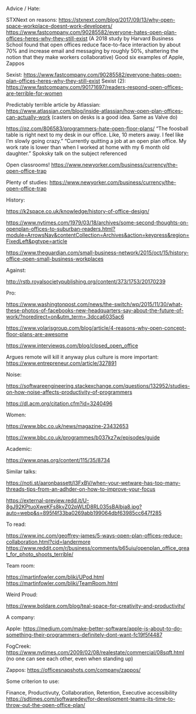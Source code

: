 Advice / Hate:

STXNext on reasons:
https://stxnext.com/blog/2017/09/13/why-open-space-workplace-doesnt-work-developers/
https://www.fastcompany.com/90285582/everyone-hates-open-plan-offices-heres-why-they-still-exist
(A 2018 study by Harvard Business School found that open offices reduce face-to-face interaction by about 70% and increase email and messaging by roughly 50%, shattering the notion that they make workers collaborative)
Good six examples of Apple, Zappos

Sexist: https://www.fastcompany.com/90285582/everyone-hates-open-plan-offices-heres-why-they-still-exist
Sexist (2): https://www.fastcompany.com/90171697/readers-respond-open-offices-are-terrible-for-women

Predictably terrible article by Atlassian: https://www.atlassian.com/blog/inside-atlassian/how-open-plan-offices-can-actually-work
(casters on desks is a good idea. Same as Valve do)


https://qz.com/806583/programmers-hate-open-floor-plans/
“The foosball table is right next to my desk in our office. Like, 10 meters away. I feel like I’m slowly going crazy.”
“Currently quitting a job at an open plan office. My work rate is lower than when I worked at home with my 6 month old daughter.”
Spoksky talk on the subject referenced

Open classrooms!
https://www.newyorker.com/business/currency/the-open-office-trap

Plenty of studies:
https://www.newyorker.com/business/currency/the-open-office-trap

History:

https://k2space.co.uk/knowledge/history-of-office-design/

https://www.nytimes.com/1979/03/18/archives/some-second-thoughts-on-openplan-offices-to-suburban-readers.html?module=ArrowsNav&contentCollection=Archives&action=keypress&region=FixedLeft&pgtype=article

https://www.theguardian.com/small-business-network/2015/oct/15/history-office-open-small-business-workplaces

Against:

http://rstb.royalsocietypublishing.org/content/373/1753/20170239

Pro:

https://www.washingtonpost.com/news/the-switch/wp/2015/11/30/what-these-photos-of-facebooks-new-headquarters-say-about-the-future-of-work/?noredirect=on&utm_term=.3dcca6035ac6

https://www.volarisgroup.com/blog/article/4-reasons-why-open-concept-floor-plans-are-awesome

https://www.interviewqs.com/blog/closed_open_office

Argues remote will kill it anyway plus culture is more important:
https://www.entrepreneur.com/article/327891

Noise:

https://softwareengineering.stackexchange.com/questions/132952/studies-on-how-noise-affects-productivity-of-programmers

https://dl.acm.org/citation.cfm?id=3240496

Women:

https://www.bbc.co.uk/news/magazine-23432653

https://www.bbc.co.uk/programmes/b037kz7w/episodes/guide

Academic:

https://www.pnas.org/content/115/35/8734

Similar talks:

https://noti.st/aaronbassett/I3FxBV/when-your-wetware-has-too-many-threads-tips-from-an-adhder-on-how-to-improve-your-focus


https://external-preview.redd.it/U-8gJ92KPtuoXweKFs8kvZ02pWLtD8RL035sBAlbja8.jpg?auto=webp&s=895f4f33ba0269abb199064dbf63985cc647f285

To read:

https://www.inc.com/geoffrey-james/5-ways-open-plan-offices-reduce-collaboration.html?cid=landermore
https://www.reddit.com/r/business/comments/b65uiu/openplan_office_great_for_photo_shoots_terrible/

Team room:

https://martinfowler.com/bliki/UPod.html
https://martinfowler.com/bliki/TeamRoom.html

Weird Proud:

https://www.boldare.com/blog/teal-space-for-creativity-and-productivity/

A company:

Apple: https://medium.com/make-better-software/apple-is-about-to-do-something-their-programmers-definitely-dont-want-fc19f5f4487

FogCreek:
https://www.nytimes.com/2009/02/08/realestate/commercial/08sqft.html
(no one can see each other, even when standing up)

Zappos:
https://officesnapshots.com/company/zappos/

Some criterion to use:

Finance, Productivuty, Collaboration, Retention, Executive accessibility
https://sdtimes.com/softwaredev/for-development-teams-its-time-to-throw-out-the-open-office-plan/